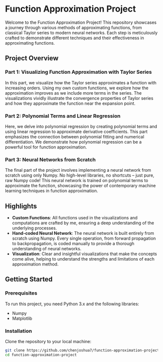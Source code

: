 # Function Approximation Project

Welcome to the Function Approximation Project! This repository showcases a journey through various methods of approximating functions, from classical Taylor series to modern neural networks. Each step is meticulously crafted to demonstrate different techniques and their effectiveness in approximating functions.

## Project Overview

### Part 1: Visualizing Function Approximation with Taylor Series

In this part, we visualize how the Taylor series approximates a function with increasing orders. Using my own custom functions, we explore how the approximation improves as we include more terms in the series. The visualizations vividly illustrate the convergence properties of Taylor series and how they approximate the function near the expansion point.

### Part 2: Polynomial Terms and Linear Regression

Here, we delve into polynomial regression by creating polynomial terms and using linear regression to approximate derivative coefficients. This part emphasizes the connection between polynomial fitting and numerical differentiation. We demonstrate how polynomial regression can be a powerful tool for function approximation.

### Part 3: Neural Networks from Scratch

The final part of the project involves implementing a neural network from scratch using only Numpy. No high-level libraries, no shortcuts – just pure, raw Numpy code! This neural network is trained on polynomial terms to approximate the function, showcasing the power of contemporary machine learning techniques in function approximation.

## Highlights

- **Custom Functions**: All functions used in the visualizations and computations are crafted by me, ensuring a deep understanding of the underlying processes.
- **Hand-coded Neural Network**: The neural network is built entirely from scratch using Numpy. Every single operation, from forward propagation to backpropagation, is coded manually to provide a thorough understanding of neural networks.
- **Visualization**: Clear and insightful visualizations that make the concepts come alive, helping to understand the strengths and limitations of each approximation method.

## Getting Started

### Prerequisites

To run this project, you need Python 3.x and the following libraries:
- Numpy
- Matplotlib

### Installation

Clone the repository to your local machine:

```bash
git clone https://github.com/chenjoshua7/function-approximation-project.git
cd function-approximation-project
